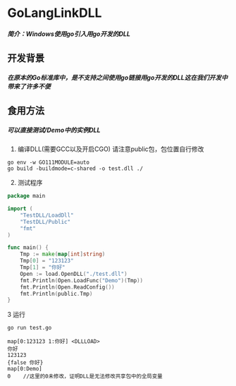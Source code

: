 <h1>GoLangLinkDLL</h1>
<h5>简介：Windows使用go引入用go开发的DLL</h5>

## 开发背景
<h5>在原本的Go标准库中，是不支持之间使用go链接用go开发的DLL这在我们开发中带来了许多不便</h5>

## 食用方法
<h5>可以直接测试/Demo中的实例DLL</h5>

1. 编译DLL(需要GCC以及开启CGO) 请注意public包，包位置自行修改
```shell
go env -w GO111MODULE=auto
go build -buildmode=c-shared -o test.dll ./
```
2. 测试程序
```go
package main

import (
	"TestDLL/LoadDll"
	"TestDLL/Public"
	"fmt"
)

func main() {
	Tmp := make(map[int]string)
	Tmp[0] = "123123"
	Tmp[1] = "你好"
	Open := load.OpenDLL("./test.dll")
	fmt.Println(Open.LoadFunc("Demo")(Tmp))
	fmt.Println(Open.ReadConfig())
	fmt.Println(public.Tmp)
}

```
3 运行
```shell
go run test.go

map[0:123123 1:你好] <DLLLOAD>
你好
123123
{false 你好}
map[0:Demo]
0    //这里的0未修改，证明DLL是无法修改共享包中的全局变量
```
